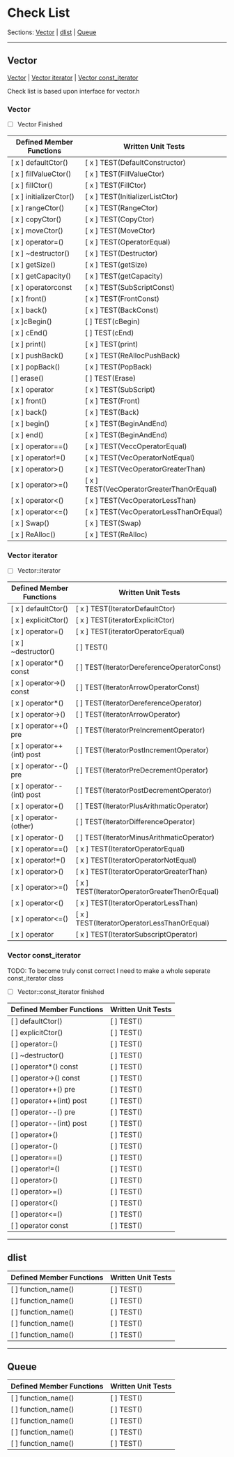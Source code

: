 # Check List    

Sections: [Vector](#vector) | [dlist](#dlist) | [Queue](#queue)

----

## Vector
[Vector<T>](https://github.com/PIesPnuema/stl_implemetation_practice/blob/main/TODO/check_list.md#vector-1) | [Vector<T> iterator](https://github.com/PIesPnuema/stl_implemetation_practice/blob/main/TODO/check_list.md#vector-iterator) | [Vector<T> const_iterator](https://github.com/PIesPnuema/stl_implemetation_practice/blob/main/TODO/check_list.md#vector-const_iterator)

Check list is based upon interface for vector.h
  
### Vector<T>
  
- [ ] Vector<T> Finished
  
| Defined Member Functions | Written Unit Tests |
| --- | --- |
| [ x ] defaultCtor() | [ x ] TEST(DefaultConstructor) |
| [ x ] fillValueCtor() | [ x ] TEST(FillValueCtor) |
| [ x ] fillCtor() | [ x ] TEST(FillCtor) |
| [ x ] initializerCtor() | [ x ] TEST(InitializerListCtor) |
| [ x ] rangeCtor() | [ x ] TEST(RangeCtor) |
| [ x ] copyCtor() | [ x ] TEST(CopyCtor) |
| [ x ] moveCtor() | [ x ] TEST(MoveCtor) |
| [ x ] operator=() | [ x ] TEST(OperatorEqual) |
| [ x ] ~destructor() | [ x ] TEST(Destructor) |
| [ x ] getSize() | [ x ] TEST(getSize) |
| [ x ] getCapacity() | [ x ] TEST(getCapacity) |
| [ x ] operator[]()const | [ x ] TEST(SubScriptConst) |
| [ x ] front() | [ x ] TEST(FrontConst) |
| [ x ] back() | [ x ] TEST(BackConst) |
| [ x ]cBegin() | [  ] TEST(cBegin) |
| [ x ] cEnd() | [  ] TEST(cEnd) |
| [ x ] print() | [ x ] TEST(print) |
| [ x ] pushBack() | [ x ] TEST(ReAllocPushBack) |
| [ x ] popBack() | [ x ] TEST(PopBack) |
| [  ] erase() | [  ] TEST(Erase) |
| [ x ] operator[]() | [ x ] TEST(SubScript) |
| [ x ] front() | [ x ] TEST(Front) |
| [ x ] back() | [ x ] TEST(Back) |
| [ x ] begin() | [ x ] TEST(BeginAndEnd) |
| [ x ] end() | [ x ] TEST(BeginAndEnd) |
| [ x ] operator==() | [ x ] TEST(VeccOperatorEqual) |
| [ x ] operator!=() | [ x ] TEST(VecOperatorNotEqual) |
| [ x ] operator>() | [ x ] TEST(VecOperatorGreaterThan) |
| [ x ] operator>=() | [ x ] TEST(VecOperatorGreaterThanOrEqual) |
| [ x ] operator<() | [ x ] TEST(VecOperatorLessThan) |
| [ x ] operator<=() | [ x ] TEST(VecOperatorLessThanOrEqual) |
| [ x ] Swap() | [ x ] TEST(Swap) |
| [ x ] ReAlloc() | [ x ] TEST(ReAlloc) |

### Vector<T> iterator
 
- [ ] Vector<T>::iterator

| Defined Member Functions | Written Unit Tests |
| --- | --- |
| [ x ] defaultCtor() | [ x ] TEST(IteratorDefaultCtor) |
| [ x ] explicitCtor() | [ x ] TEST(iteratorExplicitCtor) |
| [ x ] operator=() | [ x ] TEST(iteratorOperatorEqual) |
| [ x ] ~destructor() | [  ] TEST() |
| [ x ] operator*() const | [  ] TEST(IteratorDereferenceOperatorConst) |
| [ x ] operator->() const | [  ] TEST(IteratorArrowOperatorConst) |
| [ x ] operator*() | [  ] TEST(IteratorDereferenceOperator) |
| [ x ] operator->() | [  ] TEST(IteratorArrowOperator) |
| [ x ] operator++() pre | [  ] TEST(IteratorPreIncrementOperator) |
| [ x ] operator++(int) post | [  ] TEST(IteratorPostIncrementOperator) |
| [ x ] operator--() pre | [  ] TEST(IteratorPreDecrementOperator) |
| [ x ] operator--(int) post | [  ] TEST(IteratorPostDecrementOperator) |
| [ x ] operator+() | [  ] TEST(IteratorPlusArithmaticOperator) |
| [ x ] operator-(other) | [  ] TEST(IteratorDifferenceOperator) |
| [ x ] operator-() | [  ] TEST(IteratorMinusArithmaticOperator) |
| [ x ] operator==() | [ x ] TEST(IteratorOperatorEqual) |
| [ x ] operator!=() | [ x ] TEST(IteratorOperatorNotEqual) |
| [ x ] operator>() | [ x ] TEST(IteratorOperatorGreaterThan) |
| [ x ] operator>=() | [ x ] TEST(IteratorOperatorGreaterThenOrEqual) |
| [ x ] operator<() | [ x ] TEST(IteratorOperatorLessThan) |
| [ x ] operator<=() | [ x ] TEST(IteratorOperatorLessThanOrEqual) |
| [ x ] operator[]() | [ x ] TEST(IteratorSubscriptOperator) |

### Vector<T> const_iterator 
 TODO: To become truly const correct I need to make a whole seperate const_iterator class
  
- [ ] Vector<T>::const_iterator finished

| Defined Member Functions | Written Unit Tests |
| --- | --- |
| [  ] defaultCtor() | [  ] TEST() |
| [  ] explicitCtor() | [  ] TEST() |
| [  ] operator=() | [  ] TEST() |
| [  ] ~destructor() | [  ] TEST() |
| [  ] operator*() const | [  ] TEST() |
| [  ] operator->() const | [  ] TEST() |
| [  ] operator++() pre | [  ] TEST() |
| [  ] operator++(int) post | [  ] TEST() |
| [  ] operator--() pre | [  ] TEST() |
| [  ] operator--(int) post | [  ] TEST() |
| [  ] operator+() | [  ] TEST() |
| [  ] operator-() | [  ] TEST() |
| [  ] operator==() | [  ] TEST() |
| [  ] operator!=() | [  ] TEST() |
| [  ] operator>() | [  ] TEST() |
| [  ] operator>=() | [  ] TEST() |
| [  ] operator<() | [  ] TEST() |
| [  ] operator<=() | [  ] TEST() |
| [  ] operator[]() const | [  ] TEST() |

----

## dlist

| Defined Member Functions | Written Unit Tests |
| --- | --- |
| [  ] function_name() | [  ] TEST() |
| [  ] function_name() | [  ] TEST() |
| [  ] function_name() | [  ] TEST() |
| [  ] function_name() | [  ] TEST() |
| [  ] function_name() | [  ] TEST() |

----
  
## Queue

| Defined Member Functions | Written Unit Tests |
| --- | --- |
| [  ] function_name() | [  ] TEST() |
| [  ] function_name() | [  ] TEST() |
| [  ] function_name() | [  ] TEST() |
| [  ] function_name() | [  ] TEST() |
| [  ] function_name() | [  ] TEST() |

